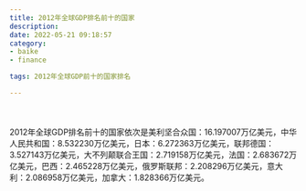 ```yaml
---
title: 2012年全球GDP排名前十的国家
description:
date: 2022-05-21 09:18:57
category:
- baike
- finance

tags: 2012年全球GDP前十的国家排名

---
```


<script src="/assets/js/charts/chart.js"></script>

<div style="width: 100%; margin: 10% auto; ">
    <canvas id="myChart"></canvas>
</div>

<div>
<p class="paragraph">2012年全球GDP排名前十的国家依次是美利坚合众国：16.197007万亿美元，中华人民共和国：8.532230万亿美元，日本：6.272363万亿美元，联邦德国：3.527143万亿美元，大不列颠联合王国：2.719158万亿美元，法国：2.683672万亿美元，巴西：2.465228万亿美元，俄罗斯联邦：2.208296万亿美元，意大利：2.086958万亿美元，加拿大：1.828366万亿美元。</p>
</div>

<script>
    const labels = ["美利坚合众国", "中华人民共和国", "日本", "联邦德国", "大不列颠联合王国", "法国", "巴西", "俄罗斯联邦", "意大利", "加拿大"];

    const dataGdp = {
        labels: labels,
        datasets: [{
            label: '$（万亿美元）  •  即刻编程  •  cn.hongkezhang.com',
            backgroundColor: 'rgb(205 96 144)',
            borderColor: 'rgb(0 0 128)',
            data: [16.197007, 8.532230, 6.272363, 3.527143, 2.719158, 2.683672, 2.465228, 2.208296, 2.086958, 1.828366],
            barPercentage: 0.3
        }]
    };

    const config = {
        type: 'bar',
        data: dataGdp,
        options: {
            series: [
                {
                    barWidth: '20%'
                }
            ],
            graphic: [{
                type: 'group',
                bounding: 'raw',
                rotation: Math.PI / 4,//正方形旋转的角度
                right: 70,
                bottom: 15,
                z: 100,
                children: [
                    {
                        type: 'rect',
                        left: 'center',//描述怎么根据父元素进行定位
                        top: 'center',//描述怎么根据父元素进行定位
                        z: 100,
                        shape: {
                            width: 140,
                            height: 30
                        },
                        style: {
                            // fill: 'rgba(0,0,0,0.3)'
                        }
                    },
                    {
                        type: 'text',
                        left: 'center',
                        top: 'center',
                        z: 100,
                        style: {
                            fill: '#000000',
                            text: 'domain.com',
                            font: 'bolder 14px Microsoft YaHei'
                        }
                    }
                ]
            }]
        }
    };

    const myChart = new Chart(
        document.getElementById('myChart'),
        config
    );
</script>
